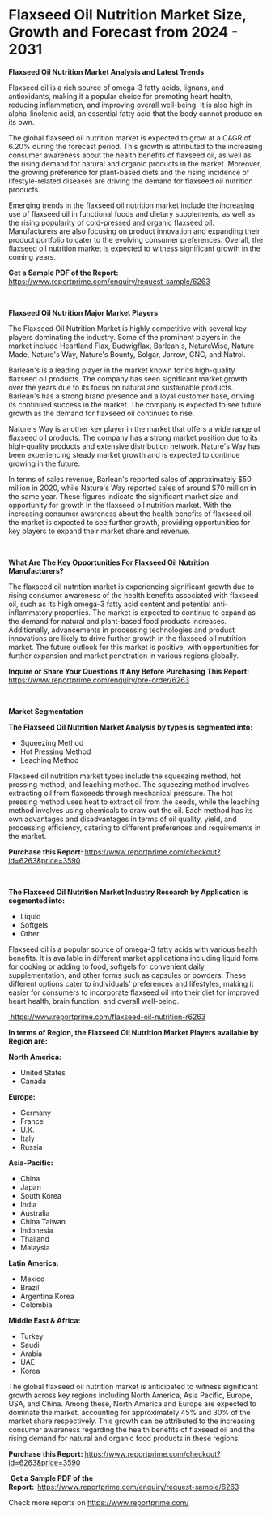 <p><h1>Flaxseed Oil Nutrition Market Size, Growth and Forecast from 2024 - 2031</h1></p><p><strong>Flaxseed Oil Nutrition Market Analysis and Latest Trends</strong></p>
<p><p>Flaxseed oil is a rich source of omega-3 fatty acids, lignans, and antioxidants, making it a popular choice for promoting heart health, reducing inflammation, and improving overall well-being. It is also high in alpha-linolenic acid, an essential fatty acid that the body cannot produce on its own.</p><p>The global flaxseed oil nutrition market is expected to grow at a CAGR of 6.20% during the forecast period. This growth is attributed to the increasing consumer awareness about the health benefits of flaxseed oil, as well as the rising demand for natural and organic products in the market. Moreover, the growing preference for plant-based diets and the rising incidence of lifestyle-related diseases are driving the demand for flaxseed oil nutrition products.</p><p>Emerging trends in the flaxseed oil nutrition market include the increasing use of flaxseed oil in functional foods and dietary supplements, as well as the rising popularity of cold-pressed and organic flaxseed oil. Manufacturers are also focusing on product innovation and expanding their product portfolio to cater to the evolving consumer preferences. Overall, the flaxseed oil nutrition market is expected to witness significant growth in the coming years.</p></p>
<p><strong>Get a Sample PDF of the Report:&nbsp;</strong> <a href="https://www.reportprime.com/enquiry/request-sample/6263">https://www.reportprime.com/enquiry/request-sample/6263</a></p>
<p>&nbsp;</p>
<p><strong>Flaxseed Oil Nutrition Major Market Players</strong></p>
<p><p>The Flaxseed Oil Nutrition Market is highly competitive with several key players dominating the industry. Some of the prominent players in the market include Heartland Flax, Budwigflax, Barlean's, NatureWise, Nature Made, Nature's Way, Nature's Bounty, Solgar, Jarrow, GNC, and Natrol.</p><p>Barlean's is a leading player in the market known for its high-quality flaxseed oil products. The company has seen significant market growth over the years due to its focus on natural and sustainable products. Barlean's has a strong brand presence and a loyal customer base, driving its continued success in the market. The company is expected to see future growth as the demand for flaxseed oil continues to rise.</p><p>Nature's Way is another key player in the market that offers a wide range of flaxseed oil products. The company has a strong market position due to its high-quality products and extensive distribution network. Nature's Way has been experiencing steady market growth and is expected to continue growing in the future.</p><p>In terms of sales revenue, Barlean's reported sales of approximately $50 million in 2020, while Nature's Way reported sales of around $70 million in the same year. These figures indicate the significant market size and opportunity for growth in the flaxseed oil nutrition market. With the increasing consumer awareness about the health benefits of flaxseed oil, the market is expected to see further growth, providing opportunities for key players to expand their market share and revenue.</p></p>
<p>&nbsp;</p>
<p><strong>What Are The Key Opportunities For Flaxseed Oil Nutrition Manufacturers?</strong></p>
<p><p>The flaxseed oil nutrition market is experiencing significant growth due to rising consumer awareness of the health benefits associated with flaxseed oil, such as its high omega-3 fatty acid content and potential anti-inflammatory properties. The market is expected to continue to expand as the demand for natural and plant-based food products increases. Additionally, advancements in processing technologies and product innovations are likely to drive further growth in the flaxseed oil nutrition market. The future outlook for this market is positive, with opportunities for further expansion and market penetration in various regions globally.</p></p>
<p><strong>Inquire or Share Your Questions If Any Before Purchasing This Report:</strong> <a href="https://www.reportprime.com/enquiry/pre-order/6263">https://www.reportprime.com/enquiry/pre-order/6263</a></p>
<p>&nbsp;</p>
<p><strong>Market Segmentation</strong></p>
<p><strong>The Flaxseed Oil Nutrition Market Analysis by types is segmented into:</strong></p>
<p><ul><li>Squeezing Method</li><li>Hot Pressing Method</li><li>Leaching Method</li></ul></p>
<p><p>Flaxseed oil nutrition market types include the squeezing method, hot pressing method, and leaching method. The squeezing method involves extracting oil from flaxseeds through mechanical pressure. The hot pressing method uses heat to extract oil from the seeds, while the leaching method involves using chemicals to draw out the oil. Each method has its own advantages and disadvantages in terms of oil quality, yield, and processing efficiency, catering to different preferences and requirements in the market.</p></p>
<p><strong>Purchase this Report:&nbsp;</strong><a href="https://www.reportprime.com/checkout?id=6263&price=3590">https://www.reportprime.com/checkout?id=6263&price=3590</a></p>
<p>&nbsp;</p>
<p><strong>The Flaxseed Oil Nutrition Market Industry Research by Application is segmented into:</strong></p>
<p><ul><li>Liquid</li><li>Softgels</li><li>Other</li></ul></p>
<p><p>Flaxseed oil is a popular source of omega-3 fatty acids with various health benefits. It is available in different market applications including liquid form for cooking or adding to food, softgels for convenient daily supplementation, and other forms such as capsules or powders. These different options cater to individuals' preferences and lifestyles, making it easier for consumers to incorporate flaxseed oil into their diet for improved heart health, brain function, and overall well-being.</p></p>
<p><a href="https://www.reportprime.com/flaxseed-oil-nutrition-r6263">&nbsp;https://www.reportprime.com/flaxseed-oil-nutrition-r6263</a></p>
<p><strong>In terms of Region, the Flaxseed Oil Nutrition Market Players available by Region are:</strong></p>
<p>
    <p> <strong> North America: </strong>
        <ul>
            <li>United States</li>
            <li>Canada</li>
        </ul>
        </p> 
    <p> <strong> Europe: </strong>
        <ul>
            <li>Germany</li>
            <li>France</li>
            <li>U.K.</li>
            <li>Italy</li>
            <li>Russia</li>
        </ul>
        </p> 
    <p> <strong> Asia-Pacific: </strong>
        <ul>
            <li>China</li>
            <li>Japan</li>
            <li>South Korea</li>
            <li>India</li>
            <li>Australia</li>
            <li>China Taiwan</li>
            <li>Indonesia</li>
            <li>Thailand</li>
            <li>Malaysia</li>
        </ul>
        </p> 
    <p> <strong> Latin America: </strong>
        <ul>
            <li>Mexico</li>
            <li>Brazil</li>
            <li>Argentina Korea</li>
            <li>Colombia</li>
        </ul>
        </p> 
    <p> <strong> Middle East & Africa: </strong>
        <ul>
            <li>Turkey</li>
            <li>Saudi</li>
            <li>Arabia</li>
            <li>UAE</li>
            <li>Korea</li>
        </ul>
    </p>
    </p>
<p><p>The global flaxseed oil nutrition market is anticipated to witness significant growth across key regions including North America, Asia Pacific, Europe, USA, and China. Among these, North America and Europe are expected to dominate the market, accounting for approximately 45% and 30% of the market share respectively. This growth can be attributed to the increasing consumer awareness regarding the health benefits of flaxseed oil and the rising demand for natural and organic food products in these regions.</p></p>
<p><strong>Purchase this Report: </strong><a href="https://www.reportprime.com/checkout?id=6263&price=3590">https://www.reportprime.com/checkout?id=6263&price=3590</a></p>
<p>&nbsp;<strong>Get a Sample PDF of the Report:&nbsp;&nbsp;</strong><a href="https://www.reportprime.com/enquiry/request-sample/6263">https://www.reportprime.com/enquiry/request-sample/6263</a></p>
<p><strong></strong></p>
<p>Check more reports on <a href="https://www.reportprime.com/">https://www.reportprime.com/</a></p>